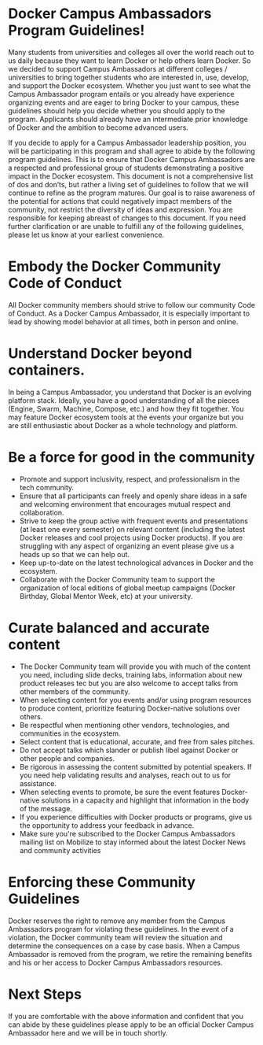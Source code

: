 # Docker Campus Ambassadors Program Guidelines!

Many students from universities and colleges all over the world reach out to us daily because they want to learn Docker or help others learn Docker. So we decided to support Campus Ambassadors at different colleges / universities to bring together students who are interested in, use, develop, and support the Docker ecosystem. Whether you just want to see what the Campus Ambassador program entails or you already have experience organizing events and are eager to bring Docker to your campus, these guidelines should help you decide whether you should apply to the program. Applicants should already have an intermediate prior knowledge of Docker and the ambition to become advanced users.

If you decide to apply for a Campus Ambassador leadership position, you will be participating in this program and shall agree to abide by the following program guidelines. This is to ensure that Docker Campus Ambassadors are a respected and professional group of students demonstrating a positive impact in the Docker ecosystem.
This document is not a comprehensive list of dos and don’ts, but rather a living set of guidelines to follow that we will continue to refine as the program matures. Our goal is to raise awareness of the potential for actions that could negatively impact members of the community, not restrict the diversity of ideas and expression.
You are responsible for keeping abreast of changes to this document. If you need further clarification or are unable to fulfill any of the following guidelines, please let us know at your earliest convenience.

# Embody the Docker Community Code of Conduct

All Docker community members should strive to follow our community Code of Conduct. As a Docker Campus Ambassador, it is especially important to lead by showing model behavior at all times, both in person and online.

# Understand Docker beyond containers.

In being a Campus Ambassador, you understand that Docker is an evolving platform stack. Ideally, you have a good understanding of all the pieces (Engine, Swarm, Machine, Compose, etc.) and how they fit together. You may feature Docker ecosystem tools at the events your organize but you are still enthusiastic about Docker as a whole technology and platform.

# Be a force for good in the community

- Promote and support inclusivity, respect, and professionalism in the tech community.
- Ensure that all participants can freely and openly share ideas in a safe and welcoming environment that encourages mutual respect and collaboration.
- Strive to keep the group active with frequent events and presentations (at least one every semester) on relevant content (including the latest Docker releases and cool projects using Docker products). If you are struggling with any aspect of organizing an event please give us a heads up so that we can help out.
- Keep up-to-date on the latest technological advances in Docker and the ecosystem.
- Collaborate with the Docker Community team to support the organization of local editions of global meetup campaigns (Docker Birthday, Global Mentor Week, etc) at your university.

# Curate balanced and accurate content

- The Docker Community team will provide you with much of the content you need, including slide decks, training labs, information about new product releases tec but you are also welcome to accept talks from other members of the community.
- When selecting content for you events and/or using program resources to produce content, prioritize featuring Docker-native solutions over others.
- Be respectful when mentioning other vendors, technologies, and communities in the ecosystem.
- Select content that is educational, accurate, and free from sales pitches.
- Do not accept talks which slander or publish libel against Docker or other people and companies.
- Be rigorous in assessing the content submitted by potential speakers. If you need help validating results and analyses, reach out to us for assistance.
- When selecting events to promote, be sure the event features Docker-native solutions in a capacity and highlight that information in the body of the message.
- If you experience difficulties with Docker products or programs, give us the opportunity to address your feedback in advance.
- Make sure you're subscribed to the Docker Campus Ambassadors mailing list on Mobilize to stay informed about the latest Docker News and community activities

# Enforcing these Community Guidelines
 
Docker reserves the right to remove any member from the Campus Ambassadors program for violating these guidelines. In the event of a violation, the Docker community team will review the situation and determine the consequences on a case by case basis. When a Campus Ambassador is removed from the program, we retire the remaining benefits and his or her access to Docker Campus Ambassadors resources.

# Next Steps
If you are comfortable with the above information and confident that you can abide by these guidelines please apply to be an official Docker Campus Ambassador here and we will be in touch shortly.


